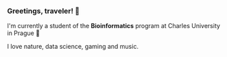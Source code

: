 ### Greetings, traveler! 👋

I'm currently a student of the **Bioinformatics** program at Charles University in Prague 🧬

I love nature, data science, gaming and music.
